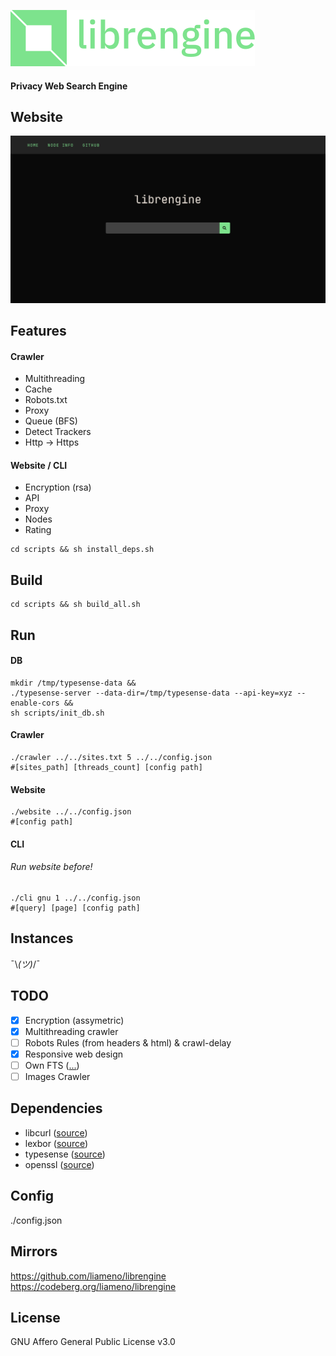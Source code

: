 ![](images/logo.png)
#### Privacy Web Search Engine
## Website
![](images/demo.png)

## Features

#### Crawler
- Multithreading
- Cache
- Robots.txt
- Proxy
- Queue (BFS)
- Detect Trackers
- Http -> Https

#### Website / CLI
- Encryption (rsa)
- API
- Proxy
- Nodes
- Rating

```shell
cd scripts && sh install_deps.sh
```

## Build
```shell
cd scripts && sh build_all.sh
```

## Run

#### DB
```shell
mkdir /tmp/typesense-data &&
./typesense-server --data-dir=/tmp/typesense-data --api-key=xyz --enable-cors &&
sh scripts/init_db.sh
```

#### Crawler
```shell
./crawler ../../sites.txt 5 ../../config.json
#[sites_path] [threads_count] [config path]
```

#### Website
```shell
./website ../../config.json
#[config path]
```

#### CLI
###### Run website before!
```shell
./cli gnu 1 ../../config.json
#[query] [page] [config path]
```

## Instances
¯\\_(ツ)_/¯

## TODO
- [x] Encryption (assymetric)
- [x] Multithreading crawler
- [ ] Robots Rules (from headers & html) & crawl-delay
- [x] Responsive web design
- [ ] Own FTS ([...](https://github.com/liameno/kissearch))
- [ ] Images Crawler

## Dependencies
- libcurl   ([source](https://github.com/curl/curl))
- lexbor    ([source](https://github.com/lexbor/lexbor))
- typesense ([source](https://github.com/typesense/typesense))
- openssl   ([source](https://github.com/openssl/openssl))

## Config
./config.json

## Mirrors
https://github.com/liameno/librengine
https://codeberg.org/liameno/librengine

## License
GNU Affero General Public License v3.0
